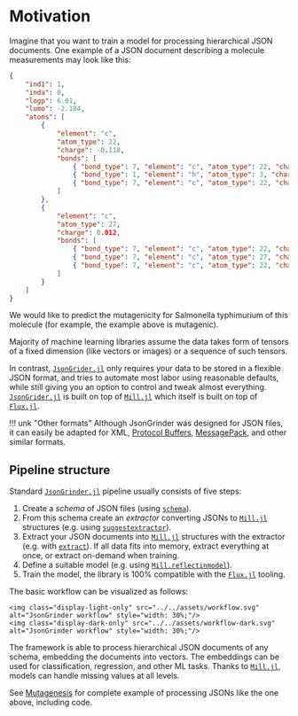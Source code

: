 # Motivation

Imagine that you want to train a model for processing hierarchical JSON documents. One example
of a JSON document describing a molecule measurements may look like this:

```json
{
    "ind1": 1,
    "inda": 0,
    "logp": 6.01,
    "lumo": -2.184,
    "atoms": [
        {
            "element": "c",
            "atom_type": 22,
            "charge": -0.118,
            "bonds": [
                { "bond_type": 7, "element": "c", "atom_type": 22, "charge": -0.118 },
                { "bond_type": 1, "element": "h", "atom_type": 3, "charge": 0.141 },
                { "bond_type": 7, "element": "c", "atom_type": 22, "charge": -0.118 }
            ]
        },
        {
            "element": "c",
            "atom_type": 27,
            "charge": 0.012,
            "bonds": [
                { "bond_type": 7, "element": "c", "atom_type": 22, "charge": -0.118 },
                { "bond_type": 7, "element": "c", "atom_type": 27, "charge": -0.089 },
                { "bond_type": 7, "element": "c", "atom_type": 22, "charge": -0.118 }
            ]
        }
    ]
}
```

We would like to predict the mutagenicity for Salmonella typhimurium of this molecule (for example,
the example above is mutagenic).

Majority of machine learning libraries assume the data takes form of tensors of a fixed dimension
(like vectors or images) or a sequence of such tensors.

In contrast, [`JsonGrider.jl`](https://github.com/CTUAvastLab/JsonGrinder.jl) only requires your
data to be stored in a flexible JSON format, and tries to automate most labor using reasonable
defaults, while still giving you an option to control and tweak almost everything.
[`JsonGrider.jl`](https://github.com/CTUAvastLab/JsonGrinder.jl) is built on top of
[`Mill.jl`](https://github.com/CTUAvastLab/Mill.jl) which itself is built on top of
[`Flux.jl`](https://fluxml.ai/).

!!! unk "Other formats"
    Although JsonGrinder was designed for JSON files, it can easily be adapted for XML, [Protocol
    Buffers](https://developers.google.com/protocol-buffers),
    [MessagePack](https://msgpack.org/index.html), and other similar formats.

## Pipeline structure

Standard [`JsonGrinder.jl`](https://github.com/CTUAvastLab/JsonGrinder.jl) pipeline usually consists
of five steps:

1. Create a *schema* of JSON files (using [`schema`](@ref)).
2. From this schema create an *extractor* converting JSONs to
   [`Mill.jl`](https://github.com/CTUAvastLab/Mill.jl) structures (e.g. using
   [`suggestextractor`](@ref)).
3. Extract your JSON documents into [`Mill.jl`](https://github.com/CTUAvastLab/Mill.jl) structures
   with the extractor (e.g. with [`extract`](@ref)). If all data fits into memory, extract
   everything at once, or extract on-demand when training.
4. Define a suitable model (e.g. using [`Mill.reflectinmodel`](@ref)).
5. Train the model, the library is 100% compatible with the [`Flux.jl`](https://fluxml.ai/) tooling.

The basic workflow can be visualized as follows:

```@raw html
<img class="display-light-only" src="../../assets/workflow.svg" alt="JsonGrinder workflow" style="width: 30%;"/>
<img class="display-dark-only" src="../../assets/workflow-dark.svg" alt="JsonGrinder workflow" style="width: 30%;"/>
```

The framework is able to process hierarchical JSON documents of any schema, embedding the documents
into vectors. The embeddings can be used for classification, regression, and other ML tasks. Thanks
to [`Mill.jl`](https://github.com/CTUAvastLab/Mill.jl), models can handle missing values at all
levels.

See [Mutagenesis](@ref) for complete example of processing JSONs like the one above, including code.
